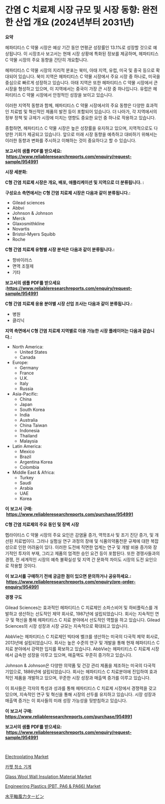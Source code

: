 <p><h1>간염 C 치료제 시장 규모 및 시장 동향: 완전한 산업 개요 (2024년부터 2031년)</h1></p><p><strong>요약</strong></p>
<p><p>헤파티티스 C 약물 시장은 예상 기간 동안 연평균 성장률인 13.1%로 성장할 것으로 예상됩니다. 이 시장조사 보고서는 현재 시장 상황에 특화된 정보를 제공하며, 헤파티티스 C 약물 시장의 주요 동향을 간단히 개요합니다.</p><p>헤파티티스 C 약물 시장의 지리적 분포는 북미, 아태 지역, 유럽, 미국 및 중국 등으로 확대되어 있습니다. 북미 지역은 헤파티티스 C 약물 시장에서 주요 시장 중 하나로, 미국을 중심으로 빠르게 성장하고 있습니다. 아태 지역은 또한 헤파티티스 C 약물 시장에서 큰 시장을 형성하고 있으며, 이 지역에서는 중국이 가장 큰 시장 중 하나입니다. 유럽은 헤파티티스 C 약물 시장에서 안정적인 성장을 보이고 있습니다.</p><p>이러한 지역적 동향과 함께, 헤파티티스 C 약물 시장에서의 주요 동향은 다양한 효과적인 치료법 및 혁신적인 제품의 발전 등이 포함되어 있습니다. 더 나아가, 각 지역에서의 정부 정책 및 규제가 시장에 미치는 영향도 중요한 요인 중 하나로 작용하고 있습니다.</p><p>종합하면, 헤파티티스 C 약물 시장은 높은 성장률을 유지하고 있으며, 지역적으로도 다양한 기회가 제공되고 있습니다. 앞으로 미래 시장 동향을 예측하고 대비하기 위해서는 이러한 동향과 변화를 주시하고 이해하는 것이 중요하다고 할 수 있습니다.</p></p>
<p><strong>보고서의 샘플 PDF를 받으세요: &nbsp;<a href="https://www.reliableresearchreports.com/enquiry/request-sample/954991">https://www.reliableresearchreports.com/enquiry/request-sample/954991</a></strong></p>
<p><strong>시장 세분화:</strong></p>
<p><strong> C형 간염 치료제 시장은 개요, 배포, 애플리케이션 및 지역으로 더 분류됩니다. :</strong></p>
<p><strong>구성요소 측면에서는 C형 간염 치료제 시장은 다음과 같이 분류됩니다.:</strong></p>
<p><ul><li>Gilead sciences</li><li>Abbvi</li><li>Johnson & Johnson</li><li>Merck</li><li>Glaxosmithkline</li><li>Novartis</li><li>Bristol-Myers Squibb</li><li>Roche</li></ul></p>
<p><strong> C형 간염 치료제 유형별 시장 분석은 다음과 같이 분류됩니다.:</strong></p>
<p><ul><li>항바이러스</li><li>면역 조절제</li><li>기타</li></ul></p>
<p><strong>보고서의 샘플 PDF를 받으세요 :<a href="https://www.reliableresearchreports.com/enquiry/request-sample/954991">https://www.reliableresearchreports.com/enquiry/request-sample/954991</a></strong></p>
<p><strong> C형 간염 치료제 응용 분야별 시장 산업 조사는 다음과 같이 분류됩니다.:</strong></p>
<p><ul><li>병원</li><li>클리닉</li></ul></p>
<p><strong>지역 측면에서 C형 간염 치료제 지역별로 이용 가능한 시장 플레이어는 다음과 같습니다.:</strong></p>
<p><ul>
    <li>
        North America:
        <ul>
            <li>United States</li>
            <li>Canada</li>
        </ul>
    </li>
    <li>
        Europe:
        <ul>
            <li>Germany</li>
            <li>France</li>
            <li>U.K.</li>
            <li>Italy</li>
            <li>Russia</li>
        </ul>
    </li>
    <li>
        Asia-Pacific:
        <ul>
            <li>China</li>
            <li>Japan</li>
            <li>South Korea</li>
            <li>India</li>
            <li>Australia</li>
            <li>China Taiwan</li>
            <li>Indonesia</li>
            <li>Thailand</li>
            <li>Malaysia</li>
        </ul>
    </li>
    <li>
        Latin America:
        <ul>
            <li>Mexico</li>
            <li>Brazil</li>
            <li>Argentina Korea</li>
            <li>Colombia</li>
        </ul>
    </li>
    <li>
        Middle East & Africa:
        <ul>
            <li>Turkey</li>
            <li>Saudi</li>
            <li>Arabia</li>
            <li>UAE</li>
            <li>Korea</li>
        </ul>
    </li>
    </ul></p>
<p><strong>이 보고서 구매: &nbsp;<a href="https://www.reliableresearchreports.com/purchase/954991">https://www.reliableresearchreports.com/purchase/954991</a></strong></p>
<p><strong>C형 간염 치료제의 주요 동인 및 장벽 시장</strong></p>
<p><p>헵라이티스 C 약물 시장의 주요 요인은 감염율 증가, 역학조사 및 조기 진단 증가, 및 개선된 치료법이다. 그러나 실험실 연구 과정의 장애 및 식품의약품천문 규제에 대한 복잡성으로 인한 어려움이 있다. 이러한 도전에 직면한 업계는 연구 및 개발 비용 증가와 장기적인 투자의 부재, 그리고 제품의 엄격한 승인 요건 등이 포함된다. 또한 경쟁사들과의 경쟁, 전 세계적인 시장의 예측 불확실성 및 지역 간 문화적 차이도 시장의 도전 요인으로 작용할 것이다.</p></p>
<p><strong>이 보고서를 구매하기 전에 궁금한 점이 있으면 문의하거나 공유하세요.: &nbsp;<a href="https://www.reliableresearchreports.com/enquiry/pre-order-enquiry/954991">https://www.reliableresearchreports.com/enquiry/pre-order-enquiry/954991</a></strong></p>
<p><strong>경쟁 구도</strong></p>
<p><p>Gilead Sciences는 효과적인 헤파티티스 C 치료제인 소파스비어 및 하비플릭스를 개발하고 생산하는 선도적인 제약 회사로, 1987년에 설립되었습니다. 회사는 지속적인 연구 및 혁신을 통해 헤파티티스 C 치료 분야에서 선도적인 역할을 하고 있습니다. Gilead Sciences의 시장 성장과 시장 규모는 지속적으로 확대되고 있습니다.</p><p>AbbVie는 헤파티티스 C 치료제인 빅타에 벨크를 생산하는 미국의 다국적 제약 회사로, 2013년에 설립되었습니다. 회사는 높은 수준의 연구 및 개발을 통해 현재 헤파티티스 C 치료 분야에서 강력한 입지를 확보하고 있습니다. AbbVie는 헤파티티스 C 치료제 시장에서 급속한 성장을 이루고 있으며, 매출액도 꾸준히 증가하고 있습니다.</p><p>Johnson & Johnson은 다양한 의약품 및 건강 관리 제품을 제조하는 미국의 다국적 기업으로, 1886년에 설립되었습니다. 회사는 헤파티티스 C 치료분야에 진입하여 효과적인 제품을 개발하고 있으며, 꾸준한 시장 성장과 매출액 증가를 이루고 있습니다.</p><p>이 회사들은 각자의 특성과 성과를 통해 헤파티티스 C 치료제 시장에서 경쟁력을 갖고 있으며, 지속적인 연구 및 혁신을 통해 시장의 선두를 유지하고 있습니다. 시장 성장과 매출액 증가는 이 회사들의 미래 성장 가능성을 뒷받침하고 있습니다.</p></p>
<p><strong>이 보고서 구매: &nbsp; <a href="https://www.reliableresearchreports.com/purchase/954991">https://www.reliableresearchreports.com/purchase/954991</a></strong></p>
<p><strong>보고서의 샘플 PDF를 받으세요: &nbsp;<a href="https://www.reliableresearchreports.com/enquiry/request-sample/954991">https://www.reliableresearchreports.com/enquiry/request-sample/954991</a></strong><strong></strong></p>
<p>&nbsp;</p>
<p><p><a href="https://view.publitas.com/reportprime-1/electroplating-market-research-report-forecasted-for-period-from-2024-2031-by-market-type-market-application-and-region/">Electroplating Market</a></p><p><a href="https://medium.com/@josephweaver29/%EC%B9%B4%ED%8E%AB-%EC%B2%AD%EC%86%8C%EA%B8%B0-%EC%8B%9C%EC%9E%A5-%EB%B3%B4%EA%B3%A0%EC%84%9C%EB%8A%94-%EC%9D%B4-%EC%8B%9C%EC%9E%A5%EC%9D%98-%EC%B5%9C%EC%8B%A0-%ED%8A%B8%EB%A0%8C%EB%93%9C%EC%99%80-%EC%84%B1%EC%9E%A5-%EA%B8%B0%ED%9A%8C%EB%A5%BC-%EB%B0%9D%ED%98%80%EC%A4%8D%EB%8B%88%EB%8B%A4-01651a4d08c9">카펫 청소 기계</a></p><p><a href="https://nifty-kite-d51.notion.site/Glass-Wool-Wall-Insulation-Material-Market-Challenges-Opportunities-and-Growth-Drivers-and-Major--130779eb718340c08ecf82fe80583fb2">Glass Wool Wall Insulation Material Market</a></p><p><a href="https://github.com/GroverBarry/Market-Research-Report-List-4/blob/main/engineering-plastics-pbt-pa6-pa66-market.md">Engineering Plastics (PBT, PA6 & PA66) Market</a></p><p><a href="https://medium.com/@kelsitorphy644/%E6%B0%B4%E5%B9%B3%E8%BB%B8%E9%A2%A8%E5%8A%9B%E3%82%BF%E3%83%BC%E3%83%93%E3%83%B3%E5%B8%82%E5%A0%B4%E8%AA%BF%E6%9F%BB%E3%83%AC%E3%83%9D%E3%83%BC%E3%83%88-%E3%81%9D%E3%81%AE%E6%AD%B4%E5%8F%B2%E3%81%8A%E3%82%88%E3%81%B32031%E5%B9%B4%E3%81%8B%E3%82%892031%E5%B9%B4%E3%81%BE%E3%81%A7%E3%81%AE%E4%BA%88%E6%B8%AC-6b01063ef6b7">水平軸風力タービン</a></p></p>